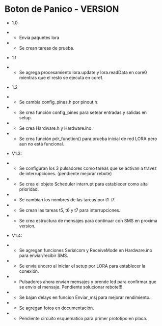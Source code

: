 # Boton de Panico - VERSION

* 1.0
* * Envia paquetes lora
* * Se crean tareas de prueba.

* 1.1
* * Se agrega procesamiento lora.update y lora.readData en core0 mientras que el resto se ejecuta en core1.

* 1.2
* * Se cambia config_pines.h por pinout.h.
* * Se crea función config_pines para setear entradas y salidas en setup.
* * Se crea Hardware.h y Hardware.ino.
* * Se crea función pdr_function() para prueba inicial de red LORA pero aun no está funcional.

* V1.3: 
* * Se configuran los 3 pulsadores como tareas que se activan a travez de interrupciones. (pendiente mejorar rebote)
* * Se crea el objeto Scheduler interrupt para establecer como alta prioridad.
* * Se cambian los nombres de las tareas por t1-t7.
* * Se crean las tareas t5, t6 y t7 para interrupciones.
* * Se crea estructura de mensajes para continuar con SMS en proxima version.

* V1.4: 
* * Se agregan funciones Serialcom y ReceiveMode en Hardware.ino para enviar/recibir SMS.
* * Se envia uncero al iniciar el setup por LORA para establecer la conexión.
* * Pulsadores ahora envian mensajes y prende led para confirmar que se envio el mensaje. Pendiente solucionar rebote!!!
* * Se bajan delays en funcion Enviar_msj para mejorar rendimiento.
* * Se agregan fotos en documentación.
* * Pendiente circuito esquematico para primer prototipo en placa.